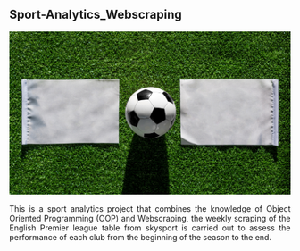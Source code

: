 ## Sport-Analytics_Webscraping
<img src = './Image/football.jpg' />
<p style = 'text-align:justify;'>This is a sport analytics project that combines the knowledge of Object Oriented Programming (OOP) and Webscraping, the weekly scraping of the English Premier league table from skysport is carried out to assess the performance of each club from the beginning of the season to the end.</p>
